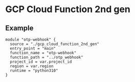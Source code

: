 # GCP Cloud Function 2nd gen

## Example

```HCL
module "otp-webhook" {
  source = "./gcp_cloud_function_2nd_gen"
  entry_point = "main"
  function_name = "otp-webhook"
  function_path = "../otp_webhook"
  project_id = var.project_id
  region = var.region
  runtime = "python310"
}
```